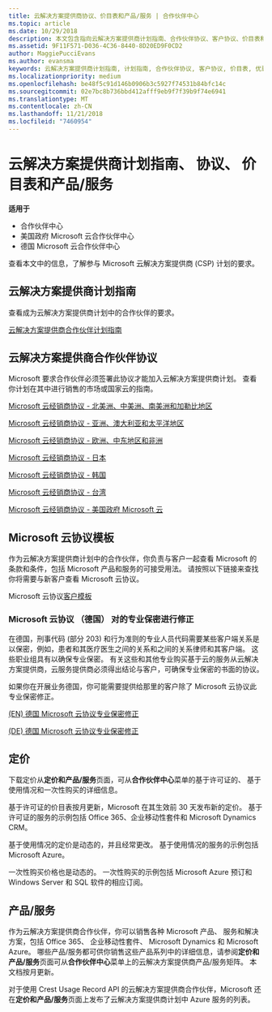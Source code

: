 ```yaml
---
title: 云解决方案提供商协议、价目表和产品/服务 | 合作伙伴中心
ms.topic: article
ms.date: 10/29/2018
description: 本文包含指向云解决方案提供商计划指南、合作伙伴协议、客户协议、价目表和产品/服务的链接。
ms.assetid: 9F11F571-D036-4C36-8440-8D20ED9F0CD2
author: MaggiePucciEvans
ms.author: evansma
keywords: 云解决方案提供商计划指南, 计划指南, 合作伙伴协议, 客户协议, 价目表, 优惠
ms.localizationpriority: medium
ms.openlocfilehash: be48f5c91d146b0906b3c5927f74531b84bfc14c
ms.sourcegitcommit: 02e7bc8b736bbd412afff9eb9f7f39b9f74e6941
ms.translationtype: MT
ms.contentlocale: zh-CN
ms.lasthandoff: 11/21/2018
ms.locfileid: "7460954"
---
```

# <a name="cloud-solution-provider-program-guide-agreements-price-lists-and-offers"></a>云解决方案提供商计划指南、 协议、 价目表和产品/服务

**适用于**

-  合作伙伴中心
-  美国政府 Microsoft 云合作伙伴中心
-  德国 Microsoft 云合作伙伴中心


查看本文中的信息，了解参与 Microsoft 云解决方案提供商 (CSP) 计划的要求。 

## <a name="cloud-solution-provider-program-guide"></a>云解决方案提供商计划指南


查看成为云解决方案提供商计划中的合作伙伴的要求。

[云解决方案提供商合作伙伴计划指南](http://go.microsoft.com/fwlink/p/?LinkId=617100)

## <a name="cloud-solution-provider-partner-agreement"></a>云解决方案提供商合作伙伴协议

Microsoft 要求合作伙伴必须签署此协议才能加入云解决方案提供商计划。 查看你计划在其中进行销售的市场或国家云的指南。

[Microsoft 云经销商协议 - 北美洲、中美洲、南美洲和加勒比地区](http://download.microsoft.com/download/2/C/8/2C8CAC17-FCE7-4F51-9556-4D77C7022DF5/MCRA2018_AOC_ENG_Sep2018_CR.pdf)

[Microsoft 云经销商协议 - 亚洲、澳大利亚和太平洋地区](http://download.microsoft.com/download/2/C/8/2C8CAC17-FCE7-4F51-9556-4D77C7022DF5/MCRA2018_APOC_ENG_Sep2018_CR.pdf)

[Microsoft 云经销商协议 - 欧洲、中东地区和非洲](http://download.microsoft.com/download/2/C/8/2C8CAC17-FCE7-4F51-9556-4D77C7022DF5/MCRA2018_EOC_ENG_Sep2018_CR.pdf)

[Microsoft 云经销商协议 - 日本](http://download.microsoft.com/download/2/C/8/2C8CAC17-FCE7-4F51-9556-4D77C7022DF5/MCRA2018_JPN_ENG_Sep2018_CR.pdf)

[Microsoft 云经销商协议 - 韩国](http://download.microsoft.com/download/2/C/8/2C8CAC17-FCE7-4F51-9556-4D77C7022DF5/MCRA2018_KOR_ENG_Sep2018_CR.pdf)

[Microsoft 云经销商协议 - 台湾](http://download.microsoft.com/download/2/C/8/2C8CAC17-FCE7-4F51-9556-4D77C7022DF5/MCRA2018_TAI_ENG_Sep2018_CR.pdf)

[Microsoft 云经销商协议 - 美国政府 Microsoft 云](http://download.microsoft.com/download/2/C/8/2C8CAC17-FCE7-4F51-9556-4D77C7022DF5/MCRA2018_AOC_USGCC_ENG_Sep2018_CR.pdf)


## <a name="microsoft-cloud-agreement-templates"></a>Microsoft 云协议模板

作为云解决方案提供商计划中的合作伙伴，你负责与客户一起查看 Microsoft 的条款和条件，包括 Microsoft 产品和服务的可接受用法。 请按照以下链接来查找你将需要与新客户查看 Microsoft 云协议。 

Microsoft 云协议[客户模板](agreements.md)

### <a name="professional-secrecy-amendment-to-the-microsoft-cloud-agreement-germany"></a>Microsoft 云协议 （德国） 对的专业保密进行修正

在德国，刑事代码 (部分 203) 和行为准则的专业人员代码需要某些客户端关系是以保密，例如，患者和其医疗医生之间的关系和之间的关系律师和其客户端。 这些职业组具有以确保专业保密。 有关这些和其他专业购买基于云的服务从云解决方案提供商，云服务提供商必须得出结论与客户，可确保专业保密的书面的协议。 

如果你在开展业务德国，你可能需要提供给那里的客户除了 Microsoft 云协议此专业保密修正。

[(EN) 德国 Microsoft 云协议专业保密修正](https://go.microsoft.com/fwlink/?linkid=2030827&clcid=0x409)

[(DE) 德国 Microsoft 云协议专业保密修正](https://go.microsoft.com/fwlink/?linkid=2030827&clcid=0x407)


## <a name="pricing"></a>定价


下载定价从**定价和产品/服务**页面，可从**合作伙伴中心**菜单的基于许可证的、 基于使用情况和一次性购买的详细信息。 

基于许可证的价目表按月更新，Microsoft 在其生效前 30 天发布新的定价。 基于许可证的服务的示例包括 Office 365、企业移动性套件和 Microsoft Dynamics CRM。 

基于使用情况的定价是动态的，并且经常更改。 基于使用情况的服务的示例包括 Microsoft Azure。

一次性购买价格也是动态的。 一次性购买的示例包括 Microsoft Azure 预订和 Windows Server 和 SQL 软件的相应订阅。 


## <a name="offers"></a>产品/服务


作为云解决方案提供商合作伙伴，你可以销售各种 Microsoft 产品、 服务和解决方案，包括 Office 365、 企业移动性套件、 Microsoft Dynamics 和 Microsoft Azure。 哪些产品/服务都可供你销售这些产品系列中的详细信息，请参阅**定价和产品/服务**页面可从**合作伙伴中心**菜单上的云解决方案提供商产品/服务矩阵。 本文档按月更新。

对于使用 Crest Usage Record API 的云解决方案提供商合作伙伴，Microsoft 还在**定价和产品/服务**页面上发布了云解决方案提供商计划中 Azure 服务的列表。


